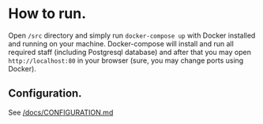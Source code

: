 # How to run.

Open `/src` directory and simply run `docker-compose up` with Docker installed and running on your machine. Docker-compose will install and run all required staff (including Postgresql database) and after that you may open `http://localhost:80` in your browser (sure, you may change ports using Docker).

## Configuration.

See [/docs/CONFIGURATION.md](/docs/deployment/CONFIGURATION.md)
